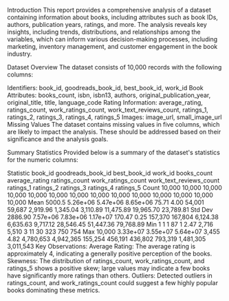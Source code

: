 Introduction
This report provides a comprehensive analysis of a dataset containing information about books, including attributes such as book IDs, authors, publication years, ratings, and more. The analysis reveals key insights, including trends, distributions, and relationships among the variables, which can inform various decision-making processes, including marketing, inventory management, and customer engagement in the book industry.

Dataset Overview
The dataset consists of 10,000 records with the following columns:

Identifiers: book_id, goodreads_book_id, best_book_id, work_id
Book Attributes: books_count, isbn, isbn13, authors, original_publication_year, original_title, title, language_code
Rating Information: average_rating, ratings_count, work_ratings_count, work_text_reviews_count, ratings_1, ratings_2, ratings_3, ratings_4, ratings_5
Images: image_url, small_image_url
Missing Values
The dataset contains missing values in five columns, which are likely to impact the analysis. These should be addressed based on their significance and the analysis goals.

Summary Statistics
Provided below is a summary of the dataset's statistics for the numeric columns:

Statistic	book_id	goodreads_book_id	best_book_id	work_id	books_count	average_rating	ratings_count	work_ratings_count	work_text_reviews_count	ratings_1	ratings_2	ratings_3	ratings_4	ratings_5
Count	10,000	10,000	10,000	10,000	10,000	10,000	10,000	10,000	10,000	10,000	10,000	10,000	10,000	10,000
Mean	5000.5	5.26e+06	5.47e+06	8.65e+06	75.71	4.00	54,001	59,687	2,919.96	1,345.04	3,110.89	11,475.89	19,965.70	23,789.81
Std Dev	2886.90	7.57e+06	7.83e+06	1.17e+07	170.47	0.25	157,370	167,804	6,124.38	6,635.63	9,717.12	28,546.45	51,447.36	79,768.89
Min	1	1	1	87	1	2.47	2,716	5,510	3	11	30	323	750	754
Max	10,000	3.33e+07	3.55e+07	5.64e+07	3,455	4.82	4,780,653	4,942,365	155,254	456,191	436,802	793,319	1,481,305	3,011,543
Key Observations:
Average Rating: The average rating is approximately 4, indicating a generally positive perception of the books.
Skewness: The distribution of ratings_count, work_ratings_count, and ratings_5 shows a positive skew; large values may indicate a few books have significantly more ratings than others.
Outliers: Detected outliers in ratings_count, and work_ratings_count could suggest a few highly popular books dominating these metrics.
